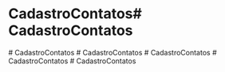 # CadastroContatos#   C a d a s t r o C o n t a t o s  
 #   C a d a s t r o C o n t a t o s  
 #   C a d a s t r o C o n t a t o s  
 #   C a d a s t r o C o n t a t o s  
 #   C a d a s t r o C o n t a t o s  
 #   C a d a s t r o C o n t a t o s  
 